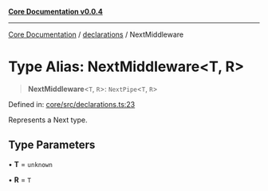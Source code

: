 [**Core Documentation v0.0.4**](../../README.md)

***

[Core Documentation](../../modules.md) / [declarations](../README.md) / NextMiddleware

# Type Alias: NextMiddleware\<T, R\>

> **NextMiddleware**\<`T`, `R`\>: `NextPipe`\<`T`, `R`\>

Defined in: [core/src/declarations.ts:23](https://github.com/stonemjs/core/blob/4b1b931e44a5db2600109fa7ae2a8b532ed77730/src/declarations.ts#L23)

Represents a Next type.

## Type Parameters

• **T** = `unknown`

• **R** = `T`
